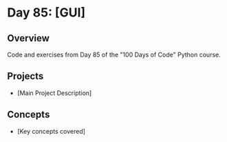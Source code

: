 # Day 85: [GUI]

## Overview
Code and exercises from Day 85 of the "100 Days of Code" Python course.

## Projects
- [Main Project Description]

## Concepts
- [Key concepts covered]
